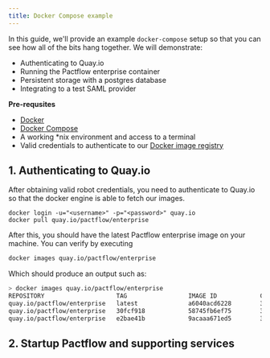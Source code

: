 ```yaml
---
title: Docker Compose example
---
```


In this guide, we'll provide an example `docker-compose` setup so that you can see how all of the bits hang together. We will demonstrate:

* Authenticating to Quay.io
* Running the Pactflow enterprise container
* Persistent storage with a postgres database
* Integrating to a test SAML provider

**Pre-requsites**
* [Docker](https://docs.docker.com/engine/install/)
* [Docker Compose](https://docs.docker.com/compose/install/)
* A working *nix environment and access to a terminal
* Valid credentials to authenticate to our [Docker image registry](docker-image-registry)

## 1. Authenticating to Quay.io

After obtaining valid robot credentials, you need to authenticate to Quay.io so that the docker engine is able to fetch our images.

```
docker login -u="<username>" -p="<password>" quay.io
docker pull quay.io/pactflow/enterprise
```

After this, you should have the latest Pactflow enterprise image on your machine. You can verify by executing

```sh
docker images quay.io/pactflow/enterprise
```

Which should produce an output such as:

```sh
> docker images quay.io/pactflow/enterprise
REPOSITORY                    TAG                 IMAGE ID            CREATED             SIZE
quay.io/pactflow/enterprise   latest              a6040acd6228        3 days ago          404MB
quay.io/pactflow/enterprise   30fcf918            58745fb6ef75        3 days ago          410MB
quay.io/pactflow/enterprise   e2bae41b            9acaaa671ed5        3 days ago          410MB
```

## 2. Startup Pactflow and supporting services

Save the below file as `docker-compose.yml` into a temporary directory and then run `docker-compose up`:

```yaml
version: "3"

services:
  simplesaml:
    image: kristophjunge/test-saml-idp
    logging:
      driver: none # comment out the logging config to see the SAML server logs
    ports:
      - "8080:8080"
      - "8443:8443"
    environment:
     - SIMPLESAMLPHP_SP_ENTITY_ID=https://pactflow.io
     - SIMPLESAMLPHP_SP_ASSERTION_CONSUMER_SERVICE=http://localhost/auth/saml/callback

  pactflow:
    image: quay.io/pactflow/enterprise
    depends_on:
      - postgres
    environment:
      - PACTFLOW_HTTP_PORT=9293
      - PACTFLOW_DATABASE_URL=postgres://postgres:password@postgres/postgres
      # insecure settings only for the purposes of this demo! Not to be used in production.
      - PACTFLOW_DATABASE_SSLMODE=disable
      - PACTFLOW_REQUIRE_HTTPS=false
      - PACTFLOW_SECURE_COOKIES=false
      - PACTFLOW_LOG_FORMAT=short
      - PACTFLOW_ADMIN_API_KEY=admin
      - PACTFLOW_MASTER_SECRETS_ENCRYPTION_KEY=thisissomerandombytes
      - PACTFLOW_SAML_AUTH_ENABLED=true
      - PACTFLOW_SAML_IDP_NAME=Simple SAML
      - PACTFLOW_SAML_IDP_SSO_TARGET_URL=http://localhost:8080/simplesaml/saml2/idp/SSOService.php
      - PACTFLOW_SAML_IDP_CERT_FINGERPRINT=11:9B:9E:02:79:59:CD:B7:C6:62:CF:D0:75:D9:E2:EF:38:4E:44:5F
      - PACTFLOW_SAML_IDP_ID_ATTRIBUTE=uid
      - PACTFLOW_SAML_EMAIL_ATTRIBUTE=email
      - PACTFLOW_COOKIE_SECRET=thisisasecret
      - PACT_BROKER_ADMIN_API_KEY=admin
      - PACTFLOW_WEBHOOK_HOST_WHITELIST=/.*/
    ports:
      - "80:9293"
    healthcheck:
      test: ["CMD", "curl", "-f", "http://localhost/diagnostic/status/heartbeat"]
      interval: 30s
      timeout: 10s
      retries: 3
    entrypoint: dockerize
    command: -wait tcp://postgres:5432 docker-entrypoint

  postgres:
    image: postgres
    healthcheck:
      test: psql postgres --command "select 1" -U postgres
    ports:
      - "5432:5432"
    volumes:
      - postgres-volume:/var/lib/postgresql/data
    environment:
      POSTGRES_USER: postgres
      POSTGRES_PASSWORD: password
      POSTGRES_DB: postgres

volumes:
  postgres-volume:
```

You can verify all services by running `docker ps`:

```
CONTAINER ID        IMAGE                         COMMAND                  CREATED             STATUS                             PORTS                                                    NAMES
8318130fa98a        quay.io/pactflow/enterprise   "docker-entrypoint"      18 seconds ago      Up 17 seconds (health: starting)   9292/tcp, 0.0.0.0:80->9293/tcp                           tmp_pactflow_1
7ba5d1679d09        kristophjunge/test-saml-idp   "docker-php-entrypoi…"   7 minutes ago       Up 17 seconds                      0.0.0.0:8080->8080/tcp, 80/tcp, 0.0.0.0:8443->8443/tcp   tmp_simplesaml_1
c0e3059fa37c        postgres                      "docker-entrypoint.s…"   7 minutes ago       Up 17 seconds (health: starting)   0.0.0.0:5432->5432/tcp                                   tmp_postgres_1
```

## 3. Login to Pactflow

Head to http://localhost in your browser, and choose to login with "SIMPLE SAML", with the username `user1` and password `user1password`.

That's it 🎉.

You'll now want to do this using a proper container orchestration tool, such as Kubernetes, AWS ECS/Fargate, AKS, GKE, Mesos etc.